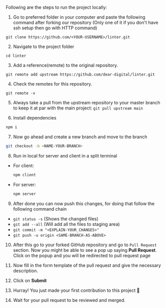 Following are the steps to run the project locally:

1.  Go to preferred folder in your computer and paste the following command after forking our repository (Only one of it if you don't have ssh setup then go with HTTP command)

```
git clone https://github.com/<YOUR-USERNAME>/linter.git
```

2.  Navigate to the project folder

```
cd linter
```

3. Add a reference(remote) to the original repository.
```
git remote add upstream https://github.com/dear-digital/linter.git
```

4. Check the remotes for this repository.
```
git remote -v
```
5. Always take a pull from the upstream repository to your master branch to keep it at par with the main project:
```git pull upstream main```

6.  Install dependencies

```bash
npm i 
```

7.  Now go ahead and create a new branch and move to the branch

```bash
git checkout -b <NAME-YOUR-BRANCH>
```

8.  Run in local for server and client in a split terminal

- For client: 
    ```bash
    npm client
    ```
- For server:
    ```bash
    npm server
    ```

9.  After done you can now push this changes, for doing that follow the following command chain

- `git status -s` (Shows the changed files)
- `git add --all` (Will add all the files to staging area)
- `git commit -m "<EXPLAIN-YOUR_CHANGES>"`
- `git push -u origin <SAME-BRANCH-AS-ABOVE>`

10.  After this go to your forked GitHub repository and go to `Pull Request` section. Now you might be able to see a pop up saying **Pull Request**. Click on the popup and you will be redirected to pull request page

11.  Now fill in the form template of the pull request and give the necessary description.

12.  Click on **Submit**

13. Hurray! You just made your first contribution to this project 🎉

14. Wait for your pull request to be reviewed and merged.
